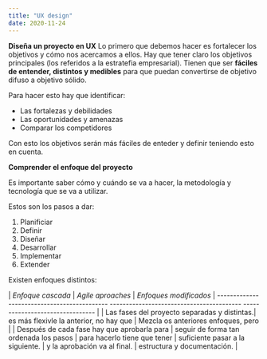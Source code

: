 ```yaml
---
title: "UX design"
date: 2020-11-24
---
```

**Diseña un proyecto en UX**
Lo primero que debemos hacer es fortalecer los objetivos y cómo nos acercamos a ellos. Hay que tener claro los objetivos principales (los referidos a la estratefia empresarial). Tienen que ser **fáciles de entender, distintos y medibles** para que puedan convertirse de objetivo difuso a objetivo sólido.

Para hacer esto hay que identificar:
- Las fortalezas y debilidades
- Las oportunidades y amenazas
- Comparar los competidores

Con esto los objetivos serán más fáciles de enteder y definir teniendo esto en cuenta.

**Comprender el enfoque del proyecto**

Es importante saber cómo y cuándo se va a hacer, la metodología y tecnología que se va a utilizar.

Estos son los pasos a dar:
1. Planificiar
2. Definir
3. Diseñar
4. Desarrollar
5. Implementar
6. Extender

Existen enfoques distintos:

|           *Enfoque cascada*              |            *Agile aproaches*             |      *Enfoques modificados* |
--------------------------------------------  ----------------------------------------- -------------------------------- |
| Las fases del proyecto separadas y distintas.| es más flexivle la anterior, no hay que | Mezcla os anteriores enfoques, pero |
| Después de cada fase hay que aprobarla para  | seguir de forma tan ordenada los pasos  | para hacerlo tiene que tener  |   suficiente pasar a la siguiente. | y la aprobación va al final. | estructura y documentación. |

